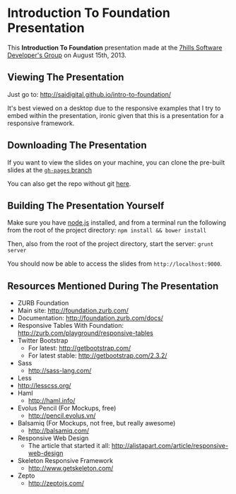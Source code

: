 # Introduction To Foundation Presentation

This **Introduction To Foundation** presentation made at the [7hills Software Developer's Group](http://www.meetup.com/Maker-Cities-Northwest-GA/events/132524422/) on August 15th, 2013.

## Viewing The Presentation

Just go to: http://saidigital.github.io/intro-to-foundation/

It's best viewed on a desktop due to the responsive examples that I try to embed within the presentation, ironic given that this is a presentation for a responsive framework.

## Downloading The Presentation

If you want to view the slides on your machine, you can clone the pre-built slides at the [`gh-pages` branch](https://github.com/saidigital/intro-to-foundation/tree/gh-pages)

You can also get the repo without git [here](https://github.com/saidigital/intro-to-foundation/archive/gh-pages.zip).

## Building The Presentation Yourself

Make sure you have [node.js](http://nodejs.org/download/) installed, and from a terminal run the following from the root of the project directory: `npm install && bower install`

Then, also from the root of the project directory, start the server: `grunt server`

You should now be able to access the slides from `http://localhost:9000`.

## Resources Mentioned During The Presentation

* ZURB Foundation
 * Main site: http://foundation.zurb.com/
 * Documentation: http://foundation.zurb.com/docs/
 * Responsive Tables With Foundation: http://zurb.com/playground/responsive-tables
* Twitter Bootstrap
  * For latest: http://getbootstrap.com/
  * For latest stable: http://getbootstrap.com/2.3.2/
* Sass
  * http://sass-lang.com/
* Less
 * http://lesscss.org/
* Haml
  * http://haml.info/
* Evolus Pencil (For Mockups, free)
  * http://pencil.evolus.vn/
* Balsamiq (For Mockups, not free, but really awesome)
  * http://balsamiq.com/
* Responsive Web Design
  * The article that started it all: http://alistapart.com/article/responsive-web-design
* Skeleton Responsive Framework
  * http://www.getskeleton.com/
* Zepto
  * http://zeptojs.com/

